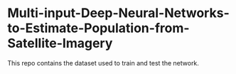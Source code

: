 # Multi-input-Deep-Neural-Networks-to-Estimate-Population-from-Satellite-Imagery
This repo contains the dataset used to train and test the network.
